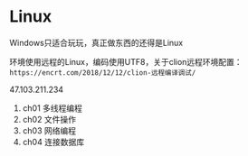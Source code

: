 # Linux

Windows只适合玩玩，真正做东西的还得是Linux

环境使用远程的Linux，编码使用UTF8，关于clion远程环境配置：`https://encrt.com/2018/12/12/clion-远程编译调试/`

47.103.211.234

1. ch01 多线程编程
2. ch02 文件操作
3. ch03 网络编程
4. ch04 连接数据库